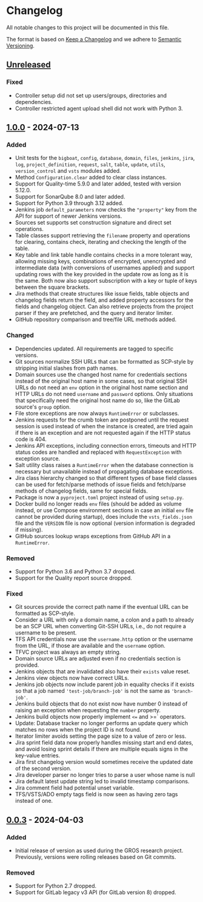 # Changelog

All notable changes to this project will be documented in this file.

The format is based on [Keep a Changelog](https://keepachangelog.com/en/1.1.0/) 
and we adhere to [Semantic Versioning](https://semver.org/spec/v2.0.0.html).

## [Unreleased]

### Fixed

- Controller setup did not set up users/groups, directories and dependencies.
- Controller restricted agent upload shell did not work with Python 3.

## [1.0.0] - 2024-07-13

### Added

- Unit tests for the `bigboat`, `config`, `database`, `domain`, `files`, 
  `jenkins`, `jira`, `log`, `project_definition`, `request`, `salt`, `table`, 
  `update`, `utils`, `version_control` and `vsts` modules added.
- Method `Configuration.clear` added to clear class instances.
- Support for Quality-time 5.9.0 and later added, tested with version 5.12.0.
- Support for SonarQube 8.0 and later added.
- Support for Python 3.9 through 3.12 added.
- Jenkins job `default_parameters` now checks the `"property"` key from the API 
  for support of newer Jenkins versions.
- Sources set supports set construction signature and direct set operations.
- Table classes support retrieving the `filename` property and operations for 
  clearing, contains check, iterating and checking the length of the table.
- Key table and link table handle contains checks in a more tolerant way, 
  allowing missing keys, combinations of encrypted, unencrypted and 
  intermediate data (with conversions of usernames applied) and support 
  updating rows with the key provided in the update row as long as it is the 
  same. Both now also support subscription with a key or tuple of keys between 
  the square brackets.
- Jira methods that create structures like issue fields, table objects and 
  changelog fields return the field, and added property accessors for the 
  fields and changelog object. Can also retrieve projects from the project 
  parser if they are prefetched, and the query and iterator limiter.
- GitHub repository comparison and tree/file URL methods added.

### Changed

- Dependencies updated. All requirements are tagged to specific versions.
- Git sources normalize SSH URLs that can be formatted as SCP-style by 
  stripping initial slashes from path names.
- Domain sources use the changed host name for credentials sections instead of 
  the original host name in some cases, so that original SSH URLs do not need
  an `env` option in the original host name section and HTTP URLs do not need
  `username` and `password` options. Only situations that specifically need the 
  original host name do so, like the GitLab source's `group` option.
- File store exceptions are now always `RuntimeError` or subclasses.
- Jenkins requests for the crumb token are postponed until the request session 
  is used instead of when the instance is created, are tried again if there is 
  an exception and are not requested again if the HTTP status code is 404.
- Jenkins API exceptions, including connection errors, timeouts and HTTP status 
  codes are handled and replaced with `RequestException` with exception source.
- Salt utility class raises a `RuntimeError` when the database connection is 
  necessary but unavailable instead of propagating database exceptions.
- Jira class hierarchy changed so that different types of base field classes 
  can be used for fetch/parse methods of issue fields and fetch/parse methods 
  of changelog fields, same for special fields.
- Package is now a `pyproject.toml` project instead of using `setup.py`.
- Docker build no longer reads `env` files (should be added as volume instead, 
  or use Compose environment sections in case an initial `env` file cannot be 
  provided during startup), does include the `vsts_fields.json` file and the 
  `VERSION` file is now optional (version information is degraded if missing).
- GitHub sources lookup wraps exceptions from GitHub API in a `RuntimeError`.

### Removed

- Support for Python 3.6 and Python 3.7 dropped.
- Support for the Quality report source dropped.

### Fixed

- Git sources provide the correct path name if the eventual URL can be 
  formatted as SCP-style.
- Consider a URL with only a domain name, a colon and a path to already be an 
  SCP URL when converting Git-SSH URLs, i.e., do not require a username to be 
  present.
- TFS API credentials now use the `username.http` option or the username
  from the URL, if those are available and the `username` option.
- TFVC project was always an empty string.
- Domain source URLs are adjusted even if no credentials section is provided.
- Jenkins objects that are invalidated also have their `exists` value reset.
- Jenkins view objects now have correct URLs.
- Jenkins job objects now include parent job in equality checks if it exists so 
  that a job named `'test-job/branch-job'` is not the same as `'branch-job'`.
- Jenkins build objects that do not exist now have number 0 instead of raising 
  an exception when requesting the `number` property.
- Jenkins build objects now properly implement `<=` and >=` operators.
- Update: Database tracker no longer performs an update query which matches no 
  rows when the project ID is not found.
- Iterator limiter avoids setting the page size to a value of zero or less.
- Jira sprint field data now properly handles missing start and end dates, and
  avoid losing sprint details if there are multiple equals signs in the 
  key-value entries.
- Jira first changelog version would sometimes receive the updated date of the 
  second version.
- Jira developer parser no longer tries to parse a user whose name is null
- Jira default latest update string led to invalid timestamp comparisons.
- Jira comment field had potential unset variable.
- TFS/VSTS/ADO empty tags field is now seen as having zero tags instead of one.

## [0.0.3] - 2024-04-03

### Added

- Initial release of version as used during the GROS research project. 
  Previously, versions were rolling releases based on Git commits.

### Removed

- Support for Python 2.7 dropped.
- Support for GitLab legacy v3 API (for GitLab version 8) dropped.

[Unreleased]: 
https://github.com/grip-on-software/data-gathering/compare/v1.0.0...HEAD
[1.0.0]: https://github.com/grip-on-software/data-gathering/releases/tag/v1.0.0
[0.0.3]: https://github.com/grip-on-software/data-gathering/releases/tag/v0.0.3
